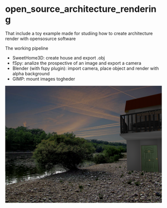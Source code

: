# open_source_architecture_rendering
That include a toy example made for studiing how to create architecture render with opensosurce software

The working pipeline
* SweetHome3D: create house and export .obj
* fSpy: analize the prospective of an image and export a camera
* Blender (with fspy plugin): import camera, place object and render with alpha background
* GIMP: mount images togheder

![](casaabbusiva_gimp.png)
